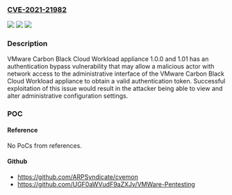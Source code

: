### [CVE-2021-21982](https://cve.mitre.org/cgi-bin/cvename.cgi?name=CVE-2021-21982)
![](https://img.shields.io/static/v1?label=Product&message=VMware%20Carbon%20Black%20Cloud%20Workload%20appliance&color=blue)
![](https://img.shields.io/static/v1?label=Version&message=VMware%20Carbon%20Black%20Cloud%20Workload%20appliance%201.0.0%20and%201.01%20&color=brightgreen)
![](https://img.shields.io/static/v1?label=Vulnerability&message=Authentication%20bypass&color=brightgreen)

### Description

VMware Carbon Black Cloud Workload appliance 1.0.0 and 1.01 has an authentication bypass vulnerability that may allow a malicious actor with network access to the administrative interface of the VMware Carbon Black Cloud Workload appliance to obtain a valid authentication token. Successful exploitation of this issue would result in the attacker being able to view and alter administrative configuration settings.

### POC

#### Reference
No PoCs from references.

#### Github
- https://github.com/ARPSyndicate/cvemon
- https://github.com/UGF0aWVudF9aZXJv/VMWare-Pentesting

